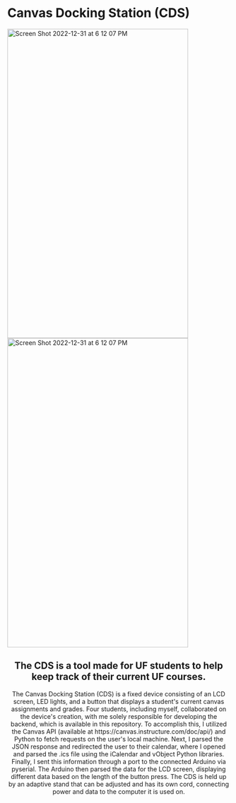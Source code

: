 # Canvas Docking Station (CDS)




<p display='flex' flex-direction='row' justify-content='center'>
 <img width="409" height="700px" alt="Screen Shot 2022-12-31 at 6 12 07 PM" src="https://user-images.githubusercontent.com/87865378/235232578-7e202776-dc6a-4982-b10a-851fd196b0e6.JPG">

  <img width="409" height="700px" alt="Screen Shot 2022-12-31 at 6 12 07 PM" src="https://user-images.githubusercontent.com/87865378/235233172-3ca537f3-6bf1-4447-8cbb-39d3020ae922.JPG">
</p>

<div align='center'>
 <h2>
   The CDS is a tool made for UF students to help keep track of their current UF courses.
  </h2>
  <p>
  The Canvas Docking Station (CDS) is a fixed device consisting of an LCD screen, LED lights, and a button that displays a student's current canvas assignments and grades. Four students, including myself, collaborated on the device's creation, with me solely responsible for developing the backend, which is available in this repository. To accomplish this, I utilized the Canvas API (available at ​​https://canvas.instructure.com/doc/api/) and Python to fetch requests on the user's local machine. Next, I parsed the JSON response and redirected the user to their calendar, where I opened and parsed the .ics file using the iCalendar and vObject Python libraries. Finally, I sent this information through a port to the connected Arduino via pyserial. The Arduino then parsed the data for the LCD screen, displaying different data based on the length of the button press. The CDS is held up by an adaptive stand that can be adjusted and has its own cord, connecting power and data to the computer it is used on.
 </p>
 
</div>
 
 
